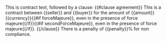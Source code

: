This is contract text, followed by a clause:
{{#clause agreement}}
This is a contract between {{seller}} and {{buyer}} for the amount of {{amount}} {{currency}}{{#if forceMajeure}}, even in the presence of force majeure{{/if}}{{#if secondForceMajeure}}, even in the presence of force majeure{{/if}}.
{{/clause}}
There is a penalty of {{penalty}}% for non compliance.